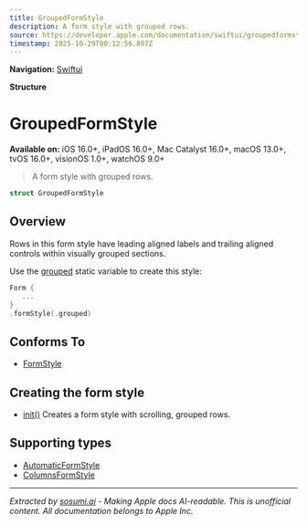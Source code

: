```yaml
---
title: GroupedFormStyle
description: A form style with grouped rows.
source: https://developer.apple.com/documentation/swiftui/groupedformstyle
timestamp: 2025-10-29T00:12:56.897Z
---
```


**Navigation:** [Swiftui](/documentation/swiftui)

**Structure**

# GroupedFormStyle

**Available on:** iOS 16.0+, iPadOS 16.0+, Mac Catalyst 16.0+, macOS 13.0+, tvOS 16.0+, visionOS 1.0+, watchOS 9.0+

> A form style with grouped rows.

```swift
struct GroupedFormStyle
```

## Overview

Rows in this form style have leading aligned labels and trailing aligned controls within visually grouped sections.

Use the [grouped](/documentation/swiftui/formstyle/grouped) static variable to create this style:

```swift
Form {
   ...
}
.formStyle(.grouped)
```

## Conforms To

- [FormStyle](/documentation/swiftui/formstyle)

## Creating the form style

- [init()](/documentation/swiftui/groupedformstyle/init()) Creates a form style with scrolling, grouped rows.

## Supporting types

- [AutomaticFormStyle](/documentation/swiftui/automaticformstyle)
- [ColumnsFormStyle](/documentation/swiftui/columnsformstyle)

---

*Extracted by [sosumi.ai](https://sosumi.ai) - Making Apple docs AI-readable.*
*This is unofficial content. All documentation belongs to Apple Inc.*
